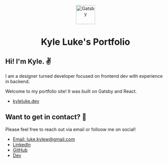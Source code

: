 <p align="center">
  <a href="/">
    <img alt="Gatsby" src="./images/KLogo.svg" width="60" />
  </a>
</p>
<h1 align="center">
  Kyle Luke's Portfolio
</h1>

## Hi! I'm Kyle. ✌️
I am a designer turned developer focused on frontend dev with experience in backend.

Welcome to my portfolio site! It was built on Gatsby and React.
- [kyleluke.dev](https://www.kyleluke.dev)

## Want to get in contact? 🧐 
Please feel free to reach out via email or folloow me on social!

- [Email: luke.kylew@gmail.com](luke.kylew@gmail.com)
- [LinkedIn](https://www.linkedin.com/in/kylewluke/)
- [GitHub](https://github.com/lukekyl)
- [Dev](https://dev.to/lukekyl)
